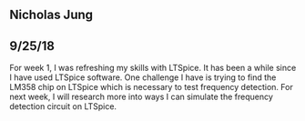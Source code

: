 ## Nicholas Jung
## 9/25/18

For week 1, I was refreshing my skills with LTSpice. It has been a while since I have used LTSpice software. 
One challenge I have is trying to find the LM358 chip on LTSpice which is necessary to test frequency detection.
For next week, I will research more into ways I can simulate the frequency detection circuit on LTSpice.


